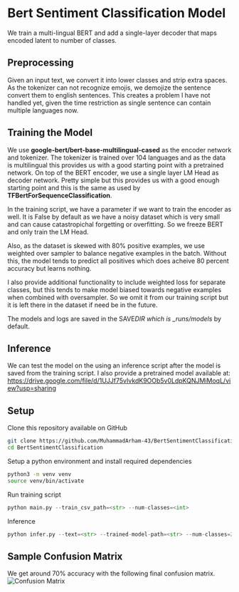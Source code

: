 # Bert Sentiment Classification Model

We train a multi-lingual BERT and add a single-layer decoder that maps encoded latent to number of classes.

## Preprocessing

Given an input text, we convert it into lower classes and strip extra spaces. As the tokenizer can not recognize emojis, we demojize the sentence convert them to english sentences. This creates a problem I have not handled yet, given the time restriction as single sentence can contain multiple languages now.

## Training the Model

We use **google-bert/bert-base-multilingual-cased** as the encoder network and tokenizer. The tokenizer is trained over 104 languages and as the data is multilingual this provides us with a good starting point with a pretrained network. On top of the BERT encoder, we use a single layer LM Head as decoder network. Pretty simple but this provides us with a good enough starting point and this is the same as used by **TFBertForSequenceClassification**.

In the training script, we have a parameter if we want to train the encoder as well. It is False by default as we have a noisy dataset which is very small and can cause catastropichal forgetting or overfitting. So we freeze BERT and only train the LM Head.

Also, as the dataset is skewed with 80% positive examples, we use weighted over sampler to balance negative examples in the batch. Without this, the model tends to predict all positives which does acheive 80 percent accuracy but learns nothing.

I also provide additional functionality to include weighted loss for separate classes, but this tends to make model biased towards negative examples when combined with oversampler. So we omit it from our training script but it is left there in the dataset if need be in the future.

The models and logs are saved in the SAVE*DIR which is \_runs/models* by default.

## Inference

We can test the model on the using an inference script after the model is saved from the training script. I also provide a pretrained model available at: https://drive.google.com/file/d/1UJJf75vIvkdK9OOb5v0LdpKQNJMiMoqL/view?usp=sharing

## Setup

Clone this repository available on GitHub

```bash
git clone https://github.com/MuhammadArham-43/BertSentimentClassification.git
cd BertSentimentClassification
```

Setup a python environment and install required dependencies

```bash
python3 -m venv venv
source venv/bin/activate
```

Run training script

```python
python main.py --train_csv_path=<str> --num-classes=<int>
```

Inference

```python
python infer.py --text=<str> --trained-model-path=<str> --num-classes=2
```

## Sample Confusion Matrix

We get around 70% accuracy with the following final confusion matrix.
![Confusion Matrix](https://drive.google.com/file/d/1jVbclW1IkJhRSQm-yRskjnqaVZA5UDHU/view?usp=sharing)
